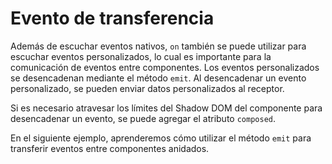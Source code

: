 # Evento de transferencia

Además de escuchar eventos nativos, `on` también se puede utilizar para escuchar eventos personalizados, lo cual es importante para la comunicación de eventos entre componentes. Los eventos personalizados se desencadenan mediante el método `emit`. Al desencadenar un evento personalizado, se pueden enviar datos personalizados al receptor.

Si es necesario atravesar los límites del Shadow DOM del componente para desencadenar un evento, se puede agregar el atributo `composed`.

En el siguiente ejemplo, aprenderemos cómo utilizar el método `emit` para transferir eventos entre componentes anidados.

<a href="../../publics/examples/event-passing/demo.html" preview demo></a>
<a href="../../publics/examples/event-passing/comp-one.html" main demo></a>
<a href="../../publics/examples/event-passing/comp-two.html" demo></a>

